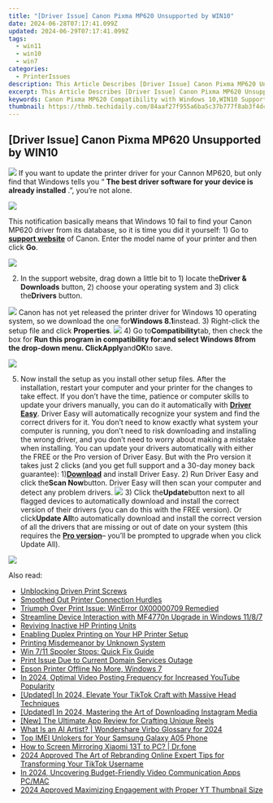 ```yaml
---
title: "[Driver Issue] Canon Pixma MP620 Unsupported by WIN10"
date: 2024-06-28T07:17:41.099Z
updated: 2024-06-29T07:17:41.099Z
tags:
  - win11
  - win10
  - win7
categories:
  - PrinterIssues
description: This Article Describes [Driver Issue] Canon Pixma MP620 Unsupported by WIN10
excerpt: This Article Describes [Driver Issue] Canon Pixma MP620 Unsupported by WIN10
keywords: Canon Pixma MP620 Compatibility with Windows 10,WIN10 Support for Canon Pixma MP620 Printers,Windows 10 Drivers for Canon Pixma MP620 Issues,Troubleshooting Canon Pixma MP620 on Windows 10,Canon Pixma MP620 Driver Update Guide for WIN10,Compatible Drivers for Canon Pixma MP620 in WIN10 Environment,Solving Canon Pixma MP620 Printing Problems on Windows 10
thumbnail: https://thmb.techidaily.com/84aaf27f955a6ba5c37b777f8ab3f4dc75b3cebc10a8c5dcc535bfa16bc60ba0.jpg
---
```


## [Driver Issue] Canon Pixma MP620 Unsupported by WIN10

![](https://images.drivereasy.com/wp-content/uploads/2016/11/canon-pixma-mo620.jpg)  If you want to update the printer driver for your Cannon MP620, but only find that Windows tells you “   **The best driver software for your device is already installed** .”, you’re not alone.

![](https://images.drivereasy.com/wp-content/uploads/2016/11/the-best-driver-software-for-your-device-is-already-installed-2.jpg)

This notification basically means that Windows 10 fail to find your Canon MP620 driver from its database, so it is time you did it yourself: 1) Go to [**support website**](https://www.usa.canon.com/internet/portal/us/home/support) of Canon. Enter the model name of your printer and then click **Go**.

![](https://images.drivereasy.com/wp-content/uploads/2016/11/name-of-the-printer.jpg)

 2) In the support website, drag down a little bit to 1) locate the**Driver & Downloads** button, 2) choose your operating system and 3) click the**Drivers** button.

![](https://images.drivereasy.com/wp-content/uploads/2016/11/pixma-mp620-driver-download-600x375.jpg) Canon has not yet released the printer driver for Windows 10 operating system, so we download the one for**Windows 8.1**instead. 3) Right-click the setup file and click **Properties**. ![](https://images.drivereasy.com/wp-content/uploads/2016/11/properties-setup.jpg) 4) Go to**Compatibility**tab, then check the box for **Run this program in compatibility for:**and select **Windows 8**from the drop-down menu. Click**Apply**and**OK**to save.

![](https://images.drivereasy.com/wp-content/uploads/2016/11/run-this-program-in-compatibility-for-compatibility-mode.jpg)

5) Now install the setup as you install other setup files. After the installation, restart your computer and your printer for the changes to take effect. If you don’t have the time, patience or computer skills to update your drivers manually, you can do it automatically with [**Driver Easy**](https://tools.techidaily.com/drivereasy/download/). Driver Easy will automatically recognize your system and find the correct drivers for it. You don’t need to know exactly what system your computer is running, you don’t need to risk downloading and installing the wrong driver, and you don’t need to worry about making a mistake when installing. You can update your drivers automatically with either the FREE or the Pro version of Driver Easy. But with the Pro version it takes just 2 clicks (and you get full support and a 30-day money back guarantee): 1)[**Download**](https://tools.techidaily.com/drivereasy/download/) and install Driver Easy. 2) Run Driver Easy and click the**Scan Now**button. Driver Easy will then scan your computer and detect any problem drivers. ![](https://images.drivereasy.com/wp-content/uploads/2017/04/img_58e761c841d8e.png) 3) Click the**Update**button next to all flagged devices to automatically download and install the correct version of their drivers (you can do this with the FREE version). Or click**Update All**to automatically download and install the correct version of all the drivers that are missing or out of date on your system (this requires the [**Pro version**](https://tools.techidaily.com/drivereasy/download/)– you’ll be prompted to upgrade when you click Update All).

![](https://images.drivereasy.com/wp-content/uploads/2017/04/img_58e7622d68cb0.jpg)

<ins class="adsbygoogle"
     style="display:block"
     data-ad-format="autorelaxed"
     data-ad-client="ca-pub-7571918770474297"
     data-ad-slot="1223367746"></ins>



<ins class="adsbygoogle"
     style="display:block"
     data-ad-client="ca-pub-7571918770474297"
     data-ad-slot="8358498916"
     data-ad-format="auto"
     data-full-width-responsive="true"></ins>

<span class="atpl-alsoreadstyle">Also read:</span>
<div><ul>
<li><a href="https://printer-issues.techidaily.com/unblocking-driven-print-screws/"><u>Unblocking Driven Print Screws</u></a></li>
<li><a href="https://printer-issues.techidaily.com/smoothed-out-printer-connection-hurdles/"><u>Smoothed Out Printer Connection Hurdles</u></a></li>
<li><a href="https://printer-issues.techidaily.com/triumph-over-print-issue-winerror-0x00000709-remedied/"><u>Triumph Over Print Issue: WinError 0X00000709 Remedied</u></a></li>
<li><a href="https://printer-issues.techidaily.com/streamline-device-interaction-with-mf4770n-upgrade-in-windows-1187/"><u>Streamline Device Interaction with MF4770n Upgrade in Windows 11/8/7</u></a></li>
<li><a href="https://printer-issues.techidaily.com/reviving-inactive-hp-printing-units/"><u>Reviving Inactive HP Printing Units</u></a></li>
<li><a href="https://printer-issues.techidaily.com/enabling-duplex-printing-on-your-hp-printer-setup/"><u>Enabling Duplex Printing on Your HP Printer Setup</u></a></li>
<li><a href="https://printer-issues.techidaily.com/printing-misdemeanor-by-unknown-system/"><u>Printing Misdemeanor by Unknown System</u></a></li>
<li><a href="https://printer-issues.techidaily.com/win-711-spooler-stops-quick-fix-guide/"><u>Win 7/11 Spooler Stops: Quick Fix Guide</u></a></li>
<li><a href="https://printer-issues.techidaily.com/print-issue-due-to-current-domain-services-outage/"><u>Print Issue Due to Current Domain Services Outage</u></a></li>
<li><a href="https://printer-issues.techidaily.com/epson-printer-offline-no-more-windows-7/"><u>Epson Printer Offline No More, Windows 7</u></a></li>
<li><a href="https://youtube-webster.techidaily.com/24-optimal-video-posting-frequency-for-increased-youtube-popularity/"><u>In 2024, Optimal Video Posting Frequency for Increased YouTube Popularity</u></a></li>
<li><a href="https://tiktok-videos.techidaily.com/updated-in-2024-elevate-your-tiktok-craft-with-massive-head-techniques/"><u>[Updated] In 2024, Elevate Your TikTok Craft with Massive Head Techniques</u></a></li>
<li><a href="https://instagram-video-files.techidaily.com/updated-in-2024-mastering-the-art-of-downloading-instagram-media/"><u>[Updated] In 2024, Mastering the Art of Downloading Instagram Media</u></a></li>
<li><a href="https://instagram-videos.techidaily.com/new-the-ultimate-app-review-for-crafting-unique-reels/"><u>[New] The Ultimate App Review for Crafting Unique Reels</u></a></li>
<li><a href="https://ai-voice-clone.techidaily.com/what-is-an-ai-artist-wondershare-virbo-glossary-for-2024/"><u>What Is an AI Artist? | Wondershare Virbo Glossary for 2024</u></a></li>
<li><a href="https://sim-unlock.techidaily.com/top-imei-unlokers-for-your-samsung-galaxy-a05-phone-by-drfone-android/"><u>Top IMEI Unlokers for Your Samsung Galaxy A05 Phone</u></a></li>
<li><a href="https://screen-mirror.techidaily.com/how-to-screen-mirroring-xiaomi-13t-to-pc-drfone-by-drfone-android/"><u>How to Screen Mirroring Xiaomi 13T to PC? | Dr.fone</u></a></li>
<li><a href="https://tiktok-videos.techidaily.com/2024-approved-the-art-of-rebranding-online-expert-tips-for-transforming-your-tiktok-username/"><u>2024 Approved  The Art of Rebranding Online  Expert Tips for Transforming Your TikTok Username</u></a></li>
<li><a href="https://screen-capture.techidaily.com/in-2024-uncovering-budget-friendly-video-communication-apps-pcmac/"><u>In 2024, Uncovering Budget-Friendly Video Communication Apps  PC/MAC</u></a></li>
<li><a href="https://youtube-blog.techidaily.com/approved-maximizing-engagement-with-proper-yt-thumbnail-size/"><u>2024 Approved  Maximizing Engagement with Proper YT Thumbnail Size</u></a></li>
</ul></div>
